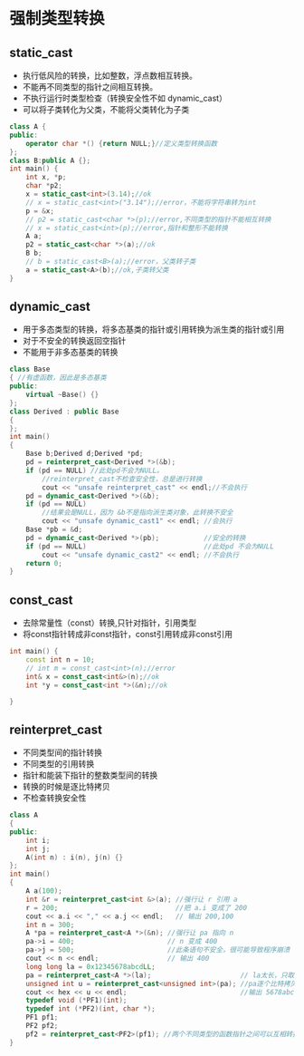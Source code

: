 # 强制类型转换

## static_cast
- 执行低风险的转换，比如整数，浮点数相互转换。
- 不能再不同类型的指针之间相互转换。
- 不执行运行时类型检查（转换安全性不如 dynamic_cast）
- 可以将子类转化为父类，不能将父类转化为子类

```c++
class A {
public:
    operator char *() {return NULL;}//定义类型转换函数
};
class B:public A {};
int main() {
    int x, *p;
    char *p2;
    x = static_cast<int>(3.14);//ok
    // x = static_cast<int>("3.14");//error，不能将字符串转为int
    p = &x;
    // p2 = static_cast<char *>(p);//error,不同类型的指针不能相互转换
    // x = static_cast<int>(p);//error,指针和整形不能转换
    A a;
    p2 = static_cast<char *>(a);//ok
    B b;
    // b = static_cast<B>(a);//error，父类转子类
    a = static_cast<A>(b);//ok,子类转父类
}
```

## dynamic_cast
- 用于多态类型的转换，将多态基类的指针或引用转换为派生类的指针或引用
- 对于不安全的转换返回空指针
- 不能用于非多态基类的转换
```c++
class Base
{ //有虚函数，因此是多态基类
public:
    virtual ~Base() {}
};
class Derived : public Base
{
};
int main()
{
    Base b;Derived d;Derived *pd;
    pd = reinterpret_cast<Derived *>(&b);
    if (pd == NULL) //此处pd不会为NULL。
        //reinterpret_cast不检查安全性，总是进行转换
        cout << "unsafe reinterpret_cast" << endl;//不会执行
    pd = dynamic_cast<Derived *>(&b);
    if (pd == NULL)
        //结果会是NULL，因为 &b不是指向派生类对象，此转换不安全
        cout << "unsafe dynamic_cast1" << endl; //会执行
    Base *pb = &d;
    pd = dynamic_cast<Derived *>(pb);           //安全的转换
    if (pd == NULL)                             //此处pd 不会为NULL
        cout << "unsafe dynamic_cast2" << endl; //不会执行
    return 0;
}
```
## const_cast
- 去除常量性（const）转换,只针对指针，引用类型
- 将const指针转成非const指针，const引用转成非const引用
```c++
int main() {
    const int n = 10;
    // int m = const_cast<int>(n);//error
    int& x = const_cast<int&>(n);//ok
    int *y = const_cast<int *>(&n);//ok

}
```
## reinterpret_cast
- 不同类型间的指针转换
- 不同类型的引用转换
- 指针和能装下指针的整数类型间的转换
- 转换的时候是逐比特拷贝
- 不检查转换安全性
```c++
class A
{
public:
    int i;
    int j;
    A(int n) : i(n), j(n) {}
};
int main()
{
    A a(100);
    int &r = reinterpret_cast<int &>(a); //强行让 r 引用 a
    r = 200;                             //把 a.i 变成了 200
    cout << a.i << "," << a.j << endl;   // 输出 200,100
    int n = 300;
    A *pa = reinterpret_cast<A *>(&n); //强行让 pa 指向 n
    pa->i = 400;                       // n 变成 400
    pa->j = 500;                       //此条语句不安全，很可能导致程序崩溃
    cout << n << endl;                 // 输出 400
    long long la = 0x12345678abcdLL;
    pa = reinterpret_cast<A *>(la);                      // la太长，只取低32位0x5678abcd拷贝给pa
    unsigned int u = reinterpret_cast<unsigned int>(pa); //pa逐个比特拷贝到u
    cout << hex << u << endl;                            //输出 5678abcd
    typedef void (*PF1)(int);
    typedef int (*PF2)(int, char *);
    PF1 pf1;
    PF2 pf2;
    pf2 = reinterpret_cast<PF2>(pf1); //两个不同类型的函数指针之间可以互相转换
}
```
